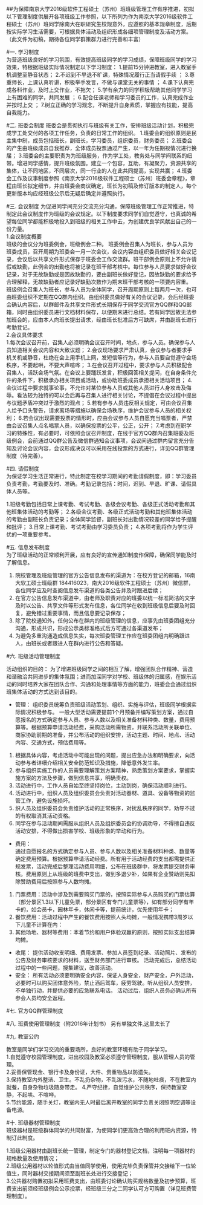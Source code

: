 
##为保障南京大学2016级软件工程硕士（苏州）班班级管理工作有序推进，初拟以下管理制度供展开各项班级工作参照，以下所列为作为南京大学2016级软件工程硕士（苏州）班同学除南大在职研究生校规意外，应遵照的基本规章制度，后期按实际学习生活需要，可根据具体活动及组织形成各细项管理制度及活动方案。
（此文件为初稿，期待各位同学群策群力进行完善和丰富）

#一.	学习制度   
为营造班级良好的学习氛围，有效提高班级同学的学习成绩，保障班级同学的学习效果，特根据班级实际情况制定以下学习制度：
1.提前15分钟进教室，进入教室手机调整至静音状态；
2.不迟到不早退不旷课，特殊情况履行正当请假手续 ；
3.尊重师长，上课认真听讲，积极举手发言，不做与课堂无关的事情 ；
4.课下认真完成各科作业，及时上交作业，不拖欠；
5.学有余力的同学积极帮助其他同学学习上有困难的同学，共同发展 ；
6.配合任课老师和学习委员的工作，认真完成作业并按时上交 ；
7.树立正确的学习观念，不断提升自身素质，掌握应有技能，提高自我能力。

#二.	班委会制度
班委会是贯彻执行与班级有关工作，安排班级活动计划，积极完成学工处交付的各项工作任务，负责的日常工作的组织。
1.班委会的组织原则是民主集中制，成员包括班长，副班长，学习委员，组织委员，财务委员；
2.班委会的产生由班级成员自我推荐，全体成员投票通过产生，以一年为任期视情况进行换届；
3.班委会的主要职责为为班级服务，作为学工处，教务处与同学间联系的纽带。增进同学感情，提升班级氛围。建立一个包容，互助，有凝聚力，资源共享的集体，让不同地区，不同层次，同一行业的人在此共同提高，实现共赢；
4.班委会工作及议事制度参照《南京大学2016级软件工程硕士（苏州）班委会章程》，章程由班长拟定细节，并由班委会商议确定，班长为初稿及修订版本的制定人，每个更新版本均应经班级公示后无疑后确定并遵照执行。

#三.	会议制度 
为促进同学间充分交流充分沟通，保障班级管理工作正常推进，特制定此会议制度作为班级的会议规定。以下制度要求同学们自觉遵守，也真诚的希望每位同学都能积极地投入到班级的相关工作中去，为创建优良学风献出自己的一份力量。   
1.会议制度概要   
班级的会议分为班委例会，班级例会二种。
班委例会召集人为班长，参与人员为班委成员，召开周期为班委会一月一次会议，会议内容由组织委员做好相关会议记录，会议后以共享文件形式保存于班委会工作交流群。班干部例会原则上不允许请假或缺勤，此例会的出勤也将被记录在班干部考核中。每位参与人员要求做好会议记录，对于无故缺勤或是因故缺勤的，要由副班长做好登记，因故缺勤的要求给予合理解释，无故缺勤者应记录好缺勤次数作为期末班干部考核的一项要内容重。
班级例会召集人为班长，参与人员为全体同学，召开周期原则上每两月一次，也可由班委组织不定期在QQ群内组织。由组织委员做好有关的会议记录，会后经班委会确认内容后，以群邮件及共享文件形式长期保存于同学交流官方QQ群和QQ邮箱，同时由组织委员进行文档材料保存，以便期末进行总结。若有同学因故无法参加班会的，应由本人向班长提出请求，经由班长批准后方可缺席，并由副班长进行考勤登记。   
2.会议具体要求   
1.每次会议召开前，召集人必须明确会议召开时间，地点，参与人员。确保参与人员知道相关会议内容和大致议题；
2.会议现场要求严肃认真，会议参与者要求手机关机或静音，杜绝在会上用手机上网，发短信等行为，参与人员要自觉遵守会场秩序，不要起哄，不要大声喧哗；
3.在会议召开过程中，要求参与人员积极配合召集人，活跃会场气氛。在会议上要踊跃发言，积极回答相关提问，在自身条件允许的条件下，积极承办相关项目或活动，或协助班委成员承担相关活动项目；
4.会议过程中要求就事论事，不允许对某位参与人员或其他人员进行人身攻击及侮辱。看法较为独特的可以会后再与召集人进行相关讨论，不提倡在会议过程中提出与议题矛盾冲突过于激烈的观点；
5.若有参与人员违反相关规定，可由会议召集人给予口头警告，请求离场等措施以确保会场秩序，维护会议参与人员的相关权利；
6.若会议出现需要投票的情形时，应由会议参与人员自愿充当唱票者，严禁由会议召集人点名唱票人员，以确保投票的公平，公正，公开；
7.考虑到在职学习的特殊性，有必要时，可依照会议召开制度，在线于官方QQ群内召集班委及班级例会，会前通过QQ群公告及微信群通知会议事项，会议间通过群内留言充分告知及讨论会议内容，会议形成决议可以采用在线投票的方式进行，详见QQ群管理制度（待完善）。

#四.	  请假制度   
为保证学习生活正常进行，特此制定在校学习期间的考勤请假制度，即：学习委员负责考勤，考勤要及时、准确。考勤记录包括：时间，迟到、早退、旷课、请假具体人员等。   

1.班级考勤包括日常上课考勤、考试考勤、各级会议考勤、各级正式活动考勤和其他班集体活动的考勤等；
2.各级会议考勤、各级正式活动考勤和其他班集体活动的考勤由副班长负责记录；全体同学监督，副班长对出勤情况较差的同学给予提醒和批评；
3.日常上课考勤、考试考勤由学习委员负责；
4.各项考勤将作为学生评优的一项重要参考。

#五.	信息发布制度   
为了班级活动的正常顺利开展，应有良好的宣传通知制度作保障，确保同学能及时了解信息。   

1. 院校管理及班级管理的官方公告信息发布的渠道为：在校方登记的邮箱，16南大软工硕士班级群 184416023，南大2016级软件工程硕士（苏州）微信群，各位同学应及时查阅信息发布渠道的各类公告并及时跟进后续；
2. 在官方公告信息发布渠道中，由老师及职责对应的班委以统一标准简洁的文字及时以公告、共享文件等形式发布信息，各位同学在收到班级信息后要及时回复，避免错过重要事情，而且信息要记录保存；
3. 除了院校通知外，任何公布在群内的班级管理的信息，应事先由班委团组充分沟通，形成共识，形成公示类标准格式后方可通过各渠道发布；
4. 为避免多重沟通造成信息失实，每次班委管理工作应在班委团组内明确跟进人，由班长或者跟进人在群内进行公告和答疑。 

#六.	班级活动管理制度    

活动组织的目的： 
为了增进班级同学之间的相互了解，增强团队合作精神、营造和谐融洽共同进步的集体氛围；进而加深同学对学校、班级体的归属感，在娱乐活动的同时培养大家在团队合作、沟通和处理事情等方面的能力，班委会会通过组织班集体活动的方式达到该目的。
* 管理：
组织委员统筹负责班级活动策划、组织、实施与评估，班级同学根据实际情况积极参与。
一般大型活动需要提前1个月预备并编写策划方案，通过自愿报名的方式确定参与人员、参与人数以及相关准备材料种类、数量，费用预算等。根据预算申请活动经费，采购活动所需物资，并联系活动所关联单位、商家协助前期的准备，并公布活动的组织安排，活动主题、时间、地点、活动内容、交通方式，预估费用等。

1.	根据具体内容，考虑活动中可能出现的问题，提出应急办法和明确要求，向活动参与者详细介绍相关安全防范知识及措施，降低意外发生率。
2.	参与组织实施工作的人员需要理解策划方案精神，熟悉策划方案要求，掌握实施方案的方法及步骤，做到信息共享，明确责权。
3.	活动进行中，工作人员自始至终坚持岗位，主动到岗，确保活动顺利进行。
4.	活动进行中，组织人员及组织委员会负责对活动器材、道具、设备等物资的监管工作，避免设施损坏。
5.	织人员及组织委员会负责维护活动的正常秩序，对扰乱秩序的同学，劝导不过的有权取消其活动资格。
6.	同学在参与活动期间需服从组织人员及组织委员会的协调劝导，不得擅自违反活动安排，不得做出损害学校、班级形象的举动和行为。

* 费用：  
通过自愿报名的方式确定参与人员、参与人数以及相关准备材料种类、数量等确定费用预算。根据预算申请活动经费。所有用于活动经费的支出都需提供正规发票，活动完成后整理活动费用明细，公布在班级群中，将发票提交财务审核。费用原则上从班级的班费中支出，做到多退少补，如果有企业赞助则先扣除赞助费用后按照参与人数均摊。  

1.	门票费用：活动中涉及到需要购买门票的，按照实际参与人员购买的门票估算（部分景区1.3以下儿童免票，部分景区有专门儿童票等），如有部分同学有年卡的，如会员卡，园林年卡，休闲卡等，提前统计，优先使用年卡；  
2.	餐饮费用：活动过程中产生的餐饮费用按照人头均摊，一般情况携带3周岁以下儿童不计算在内：  
3.	其他场地、器材等费用：本着节约和用户体验双赢的原则，按照实际支出结算均摊。  
* 收尾：
提供活动收支明细、费用发票、参加人员签到纪录、活动照片、发布的公告及财务审核要求的材料，送至财务部门进行审核。
活动完成后，总结活动过程中的一些问题，搜集建议，改善活动。
* 安全：
所有活动必须要明确安全内容，保证人身安全，财产安全，户外活动，必要时可以购买团体意外险，禁止酒后驾车，疲劳驾驶。听从组织人员安排，不单独行动，并提供必要的应急联系电话。
活动过后，组织人员务必确认所有参会人员均安全返程。

#七.	官方QQ群管理制度

#八.	班费使用管理制度（附2016年计划书）
另有单独文件,这里太长了

#九.	  教室公约   

教室是同学们学习交流的重要场所，良好的教室环境有助于同学学习。   
1.自觉遵守校园管理制度，进出校园及教室必须遵守管理制度，服从管理人员的管理。   
2.妥善保管现金、银行卡及身份证，大件、贵重物品以防遗失。   
3.保持教室内外整洁、卫生。不乱扔杂物，不乱泼污水，不随地吐痰，不在教室内就餐，自身杂物垃圾随身带走。
4.严守纪律，自觉维护公共秩序，保持教室安静，不起哄、不喧哗。   
5.节约能源，随手关灯，教室内无人时最后离开教室的同学负责关闭照明空调等设备电源。

#十.	班级器材管理制度   
班级器材是班级群体同学的共同财富，为使同学们更高效合理的利用班内资源，特制订此制度。   

1.班级公用器材由副班长统一管理，制定专门的器材登记文档，注明每一项器材的规格数量及使用情况；  
2.班级公用器材以轮值形式由当值同学使用，使用完毕负责保管并交接给下一位轮值生，同时器材交接期间须至副班长处进行交接登记；  
3.公共器材购置初拟采用班费支出，由班委讨论确认购买规格数量及初步预算，班费支出前须经班级例会公示投票，经班级三分之二同学认可方可购置（详见班费管理制度）。  
